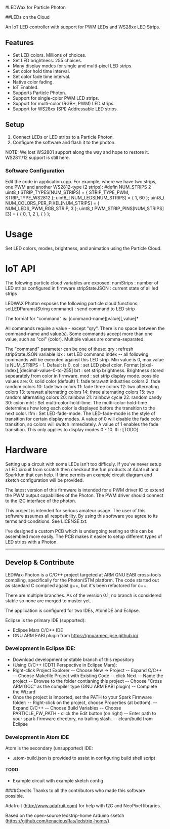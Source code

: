 #LEDWax for Particle Photon

##LEDs on the Cloud

An IoT LED controller with support for PWM LEDs and WS28xx LED Strips.

## Features
- Set LED colors.  Millions of choices.
- Set LED brightness.  255 choices.
- Many display modes for single and multi-pixel LED strips.
- Set color hold time interval.
- Set color fade time interval.
- Native color fading.
- IoT Enabled.
- Supports Particle Photon.
- Support for single-color PWM LED strips.
- Support for multi-color (RGB+, PWM) LED strips.
- Support for WS28xx (SPI) Addressable LED strips.

## Setup

1) Connect LEDs or LED strips to a Particle Photon.
2) Configure the software and flash it to the photon.

NOTE: We lost WS2801 support along the way and hope to restore it.  WS2811/12 support is still here.

### Software Configuration
Edit the code in application.cpp.  For example, where we have two strips, one PWM and another WS2812-type (2 strips):
    #defin NUM_STRIPS 2
	uint8_t STRIP_TYPES[NUM_STRIPS] = { STRIP_TYPE_PWM, STRIP_TYPE_WS2812 };
	uint8_t NUM_LEDS[NUM_STRIPS] = { 1, 60 };
	uint8_t NUM_COLORS_PER_PIXEL[NUM_STRIPS] = { NUM_LEDS_PWM_RGB_STRIP, 3 };
	uint8_t PWM_STRIP_PINS[NUM_STRIPS][3] = { { 0, 1, 2 }, { } };

# Usage
Set LED colors, modes, brightness, and animation using the Particle Cloud.

# IoT API
The folowing particle cloud variables are exposed:
	numStrips : number of LED strips configured in firmware
	stripStateJSON : current state of all led strips

LEDWAX Photon exposes the following particle cloud functions:
	setLEDParams(String command) : send command to LED strip

The format for "command" is:
[command-name][value][,value]*

All commands require a value - except "qry".  There is no space between the command-name and value(s).  Some commands accept more than one value, such as "col" (color).  Multiple values are comma-separated.

The "command" parameter can be one of these:
	qry : refresh stripStateJSON variable
	idx : set LED command index -- all following commands will be executed against this LED strip.  Min value is 0, max value is NUM_STRIPS - 1.  Default is 0.
	col : set LED pixel color.  Format [pixel-index],[decimal-value-0-to-255]
	brt : set strip brightness.  Brightness stored sepearately from color in firmware.
	mod : set strip display mode.  possible values are:
		0: solid color (default)
		1: fade terawatt industries colors
		2: fade random colors
		10: fade two colors
		11: fade three colors
		12: two alternating colors
		13: terawatt alternating colors
		14: three alternating colors
		15: two random alternating colors
		20: rainbow
		21: rainbow cycle
		22: random candy
		30: cylon
	mht : Set multi-color-hold-time.  The multi-color-hold-time determines how long each color is displayed before the transition to the next color.
	lfm : Set LED-fade-mode.  The LED-fade-mode is the style of transition for certain display modes.  A value of 0 will disable the fade color transition, so colors will switch immediately.  A value of 1 enables the fade transition.  This only applies to display modes 0 - 10.
	lfi : [TODO]

# Hardware
Setting up a circuit with some LEDs isn't too difficuly.  If you've never setup a LED circuit from scratch then checkout the fun products at Adafruit and Sparkfun that can help.  If time permits an example circuit diagram and sketch configuration will be provided.

The latest version of this firmware is intended for a PWM driver IC to extend the PWM output capabilities of the Photon.  The PWM driver should connect to the I2C interface of the photon.

This project is intended for serious amateur usage.  The user of this software assumes all resposibility.  By using this software you agree to its terms and conditions.  See LICENSE.txt.

I've designed a custom PCB which is undergoing testing so this can be assembled more easily.  The PCB makes it easier to setup different types of LED strips with a Photon.
***
## Develop & Contribute
LEDWax-Photon is a C/C++ project targeted at ARM GNU EABI cross-tools compiling, specifically for the Photon/STM platform.  The code started out as standard C compiled agaist g++, but it's been refactored for c++.

There are multiple branches.  As of the version 0.1, no branch is considered stable so none are merged to master yet.

The application is configured for two IDEs, AtomIDE and Eclipse.

Eclipse is the primary IDE (supported):
- Eclipse Mars C/C++ IDE
- GNU ARM EABI plugin from https://gnuarmeclipse.github.io/

### Development in Eclipse IDE:
- Download development or stable branch of this repository
- (Using C/C++ (CDT) Perspective in Eclipse Mars):
- Right-click Project Explorer
-- Choose New -> Project
-- Expand C/C++
-- Choose Makefile Project with Existing Code -- click Next
-- Name the project
-- Browse to the folder contianing this project
-- Choose "Cross ARM GCC" as the compiler type (GNU ARM EABI plugin)
-- Complete the Wizard
- Once the project is imported, set the PATH to your Spark Firmware folder:
-- Right-click on the project, choose Properties (at bottom).
-- Expand C/C++
-- Choose Build Variables
-- Choose PARTICLE_FW_PATH - click the Edit button (on right)
-- Enter path to your spark-firmware directory, no trailing slash.
-- clean/build from Eclipse

### Development in Atom IDE
Atom is the secondary (unsupported) IDE:
- .atom-build.json is provided to assist in configuring build shell script

#### TODO
- Example circuit with example sketch config

####Credits
Thanks to all the contributors who made this software possible.

Adafruit (http://www.adafruit.com) for help with I2C and NeoPixel libraries.

Based on the open-source ledstrip-home Arduino sketch (https://github.com/tenaciousRas/ledstrip-home/).
